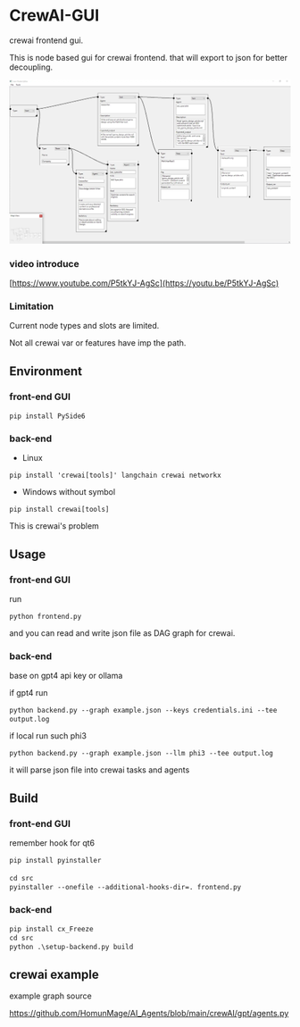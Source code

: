 # CrewAI-GUI
crewai frontend gui.

This is node based gui for crewai frontend. that will export to json for better decoupling.

![](./frontend.webp)

### video introduce
[https://www.youtube.com/P5tkYJ-AgSc](https://youtu.be/P5tkYJ-AgSc)

### Limitation

Current node types and slots are limited.

Not all crewai var or features have imp the path.

## Environment

### front-end GUI
```
pip install PySide6
```

### back-end

* Linux
```
pip install 'crewai[tools]' langchain crewai networkx
```

* Windows
without symbol
```
pip install crewai[tools] 
```

This is crewai's problem

## Usage

### front-end GUI

run

```
python frontend.py
```
and you can read and write json file as DAG graph for crewai.

### back-end

base on gpt4 api key or ollama

if gpt4 run

```
python backend.py --graph example.json --keys credentials.ini --tee output.log
```

if local run such phi3

```
python backend.py --graph example.json --llm phi3 --tee output.log
```
it will parse json file into crewai tasks and agents


## Build
### front-end GUI
remember hook for qt6

```
pip install pyinstaller

cd src
pyinstaller --onefile --additional-hooks-dir=. frontend.py
```
### back-end 
```
pip install cx_Freeze
cd src
python .\setup-backend.py build
```




## crewai example

example graph source

https://github.com/HomunMage/AI_Agents/blob/main/crewAI/gpt/agents.py
